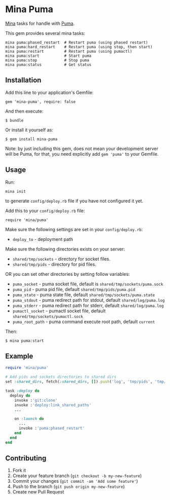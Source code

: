 # Mina Puma

[Mina](https://github.com/nadarei/mina) tasks for handle with
[Puma](https://github.com/puma/puma).

This gem provides several mina tasks:

    mina puma:phased_restart  # Restart puma (using phased restart)
    mina puma:hard_restart    # Restart puma (using stop, then start)
    mina puma:restart         # Restart puma (using pumactl)
    mina puma:start           # Start puma
    mina puma:stop            # Stop puma
    mina puma:status          # Get status

## Installation

Add this line to your application's Gemfile:

    gem 'mina-puma', require: false

And then execute:

    $ bundle

Or install it yourself as:

    $ gem install mina-puma

Note: by just including this gem, does not mean your development server will be Puma, for that, you need explicitly add `gem 'puma'` to your Gemfile.

## Usage

Run:
```
mina init
```
to generate `config/deploy.rb` file if you have not configured it yet.

Add this to your `config/deploy.rb` file:

    require 'mina/puma'

Make sure the following settings are set in your `config/deploy.rb`:

* `deploy_to`   - deployment path

Make sure the following directories exists on your server:

* `shared/tmp/sockets` - directory for socket files.
* `shared/tmp/pids` - directory for pid files.

OR you can set other directories by setting follow variables:

* `puma_socket` - puma socket file, default is `shared/tmp/sockets/puma.sock`
* `puma_pid` - puma pid file, default `shared/tmp/pids/puma.pid`
* `puma_state` - puma state file, default `shared/tmp/sockets/puma.state`
* `puma_stdout` - puma redirect path for stdout, default `shared/log/puma.log`
* `puma_stderr` - puma redirect path for stderr, default `shared/log/puma.log`
* `pumactl_socket` - pumactl socket file, default `shared/tmp/sockets/pumactl.sock`
* `puma_root_path` - puma command execute root path, default `current`

Then:

```
$ mina puma:start
```

## Example
```ruby
require 'mina/puma'

# Add pids and sockets directories to shared dirs
set :shared_dirs, fetch(:shared_dirs, []).push('log', 'tmp/pids', 'tmp/sockets')

task :deploy do
  deploy do
    invoke :'git:clone'
    invoke :'deploy:link_shared_paths'
    ...

    on :launch do
      ...
      invoke :'puma:phased_restart'
    end
  end
end
```

## Contributing

1. Fork it
2. Create your feature branch (`git checkout -b my-new-feature`)
3. Commit your changes (`git commit -am 'Add some feature'`)
4. Push to the branch (`git push origin my-new-feature`)
5. Create new Pull Request
